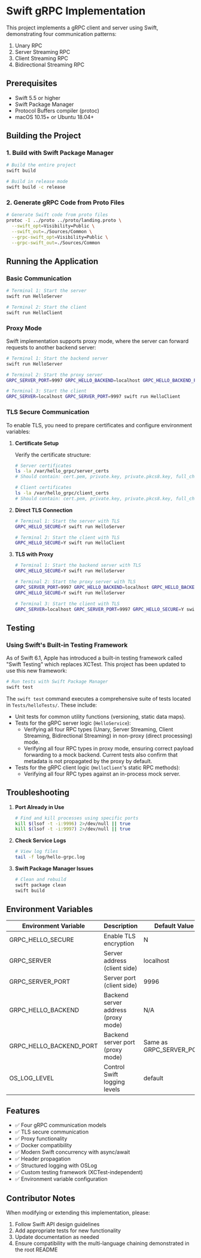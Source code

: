 # Swift gRPC Implementation

This project implements a gRPC client and server using Swift, demonstrating four communication patterns:
1. Unary RPC
2. Server Streaming RPC
3. Client Streaming RPC
4. Bidirectional Streaming RPC

## Prerequisites

- Swift 5.5 or higher
- Swift Package Manager
- Protocol Buffers compiler (protoc)
- macOS 10.15+ or Ubuntu 18.04+

## Building the Project

### 1. Build with Swift Package Manager

```bash
# Build the entire project
swift build

# Build in release mode
swift build -c release
```

### 2. Generate gRPC Code from Proto Files

```bash
# Generate Swift code from proto files
protoc -I ../proto ../proto/landing.proto \
  --swift_opt=Visibility=Public \
  --swift_out=./Sources/Common \
  --grpc-swift_opt=Visibility=Public \
  --grpc-swift_out=./Sources/Common
```

## Running the Application

### Basic Communication

```bash
# Terminal 1: Start the server
swift run HelloServer

# Terminal 2: Start the client
swift run HelloClient
```

### Proxy Mode

Swift implementation supports proxy mode, where the server can forward requests to another backend server:

```bash
# Terminal 1: Start the backend server
swift run HelloServer

# Terminal 2: Start the proxy server
GRPC_SERVER_PORT=9997 GRPC_HELLO_BACKEND=localhost GRPC_HELLO_BACKEND_PORT=9996 swift run HelloServer

# Terminal 3: Start the client
GRPC_SERVER=localhost GRPC_SERVER_PORT=9997 swift run HelloClient
```

### TLS Secure Communication

To enable TLS, you need to prepare certificates and configure environment variables:

1. **Certificate Setup**

   Verify the certificate structure:
   ```bash
   # Server certificates
   ls -la /var/hello_grpc/server_certs
   # Should contain: cert.pem, private.key, private.pkcs8.key, full_chain.pem, myssl_root.cer
   
   # Client certificates
   ls -la /var/hello_grpc/client_certs
   # Should contain: cert.pem, private.key, private.pkcs8.key, full_chain.pem, myssl_root.cer
   ```

2. **Direct TLS Connection**

   ```bash
   # Terminal 1: Start the server with TLS
   GRPC_HELLO_SECURE=Y swift run HelloServer
   
   # Terminal 2: Start the client with TLS
   GRPC_HELLO_SECURE=Y swift run HelloClient
   ```

3. **TLS with Proxy**

   ```bash
   # Terminal 1: Start the backend server with TLS
   GRPC_HELLO_SECURE=Y swift run HelloServer
   
   # Terminal 2: Start the proxy server with TLS
   GRPC_SERVER_PORT=9997 GRPC_HELLO_BACKEND=localhost GRPC_HELLO_BACKEND_PORT=9996 \
   GRPC_HELLO_SECURE=Y swift run HelloServer
   
   # Terminal 3: Start the client with TLS
   GRPC_SERVER=localhost GRPC_SERVER_PORT=9997 GRPC_HELLO_SECURE=Y swift run HelloClient
   ```

## Testing

### Using Swift's Built-in Testing Framework

As of Swift 6.1, Apple has introduced a built-in testing framework called "Swift Testing" which replaces XCTest. This project has been updated to use this new framework:

```bash
# Run tests with Swift Package Manager
swift test
```

The `swift test` command executes a comprehensive suite of tests located in `Tests/helloTests/`. These include:
- Unit tests for common utility functions (versioning, static data maps).
- Tests for the gRPC server logic (`HelloService`):
    - Verifying all four RPC types (Unary, Server Streaming, Client Streaming, Bidirectional Streaming) in non-proxy (direct processing) mode.
    - Verifying all four RPC types in proxy mode, ensuring correct payload forwarding to a mock backend. Current tests also confirm that metadata is not propagated by the proxy by default.
- Tests for the gRPC client logic (`HelloClient`'s static RPC methods):
    - Verifying all four RPC types against an in-process mock server.

## Troubleshooting

1. **Port Already in Use**
   ```bash
   # Find and kill processes using specific ports
   kill $(lsof -t -i:9996) 2>/dev/null || true
   kill $(lsof -t -i:9997) 2>/dev/null || true
   ```

2. **Check Service Logs**
   ```bash
   # View log files
   tail -f log/hello-grpc.log
   ```

3. **Swift Package Manager Issues**
   ```bash
   # Clean and rebuild
   swift package clean
   swift build
   ```

## Environment Variables

| Environment Variable       | Description                               | Default Value |
|---------------------------|-------------------------------------------|--------------|
| GRPC_HELLO_SECURE         | Enable TLS encryption                     | N            |
| GRPC_SERVER               | Server address (client side)              | localhost    |
| GRPC_SERVER_PORT          | Server port (client side)                 | 9996         |
| GRPC_HELLO_BACKEND        | Backend server address (proxy mode)       | N/A          |
| GRPC_HELLO_BACKEND_PORT   | Backend server port (proxy mode)          | Same as GRPC_SERVER_PORT |
| OS_LOG_LEVEL              | Control Swift logging levels              | default      |

## Features

- ✅ Four gRPC communication models
- ✅ TLS secure communication
- ✅ Proxy functionality
- ✅ Docker compatibility
- ✅ Modern Swift concurrency with async/await
- ✅ Header propagation
- ✅ Structured logging with OSLog
- ✅ Custom testing framework (XCTest-independent)
- ✅ Environment variable configuration

## Contributor Notes

When modifying or extending this implementation, please:
1. Follow Swift API design guidelines
2. Add appropriate tests for new functionality
3. Update documentation as needed
4. Ensure compatibility with the multi-language chaining demonstrated in the root README